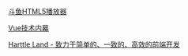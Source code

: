 [斗鱼HTML5播放器](https://greasyfork.org/zh-CN/scripts/26901-%E6%96%97%E9%B1%BChtml5%E6%92%AD%E6%94%BE%E5%99%A8/versions)

[Vue技术内幕](http://hcysun.me/vue-design/)

[Harttle Land - 致力于简单的、一致的、高效的前端开发](https://harttle.land/)
